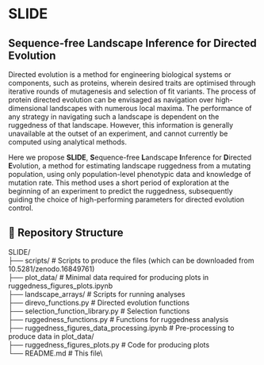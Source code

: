 # SLIDE

## Sequence-free Landscape Inference for Directed Evolution

Directed evolution is a method for engineering biological systems or components, such as proteins, wherein desired traits are optimised through iterative rounds of mutagenesis and selection of fit variants. The process of protein directed evolution can be envisaged as navigation over high-dimensional landscapes with numerous local maxima. The performance of any strategy in navigating such a landscape is dependent on the ruggedness of that landscape. However, this information is generally unavailable at the outset of an experiment, and cannot currently be computed using analytical methods. 

Here we propose **SLIDE**, **S**equence-free **L**andscape **I**nference for **D**irected **E**volution, a method for estimating landscape ruggedness from a mutating population, using only population-level phenotypic data and knowledge of mutation rate. This method uses a short period of exploration at the beginning of an experiment to predict the ruggedness, subsequently guiding the choice of high-performing parameters for directed evolution control.


## 📂 Repository Structure

SLIDE/\
├── scripts/ # Scripts to produce the files (which can be downloaded from 10.5281/zenodo.16849761)\
├── plot_data/ # Minimal data required for producing plots in ruggedness_figures_plots.ipynb\
├── landscape_arrays/ # Scripts for running analyses\
├── direvo_functions.py # Directed evolution functions\
├── selection_function_library.py # Selection functions\
├── ruggedness_functions.py # Functions for ruggedness analysis\
├── ruggedness_figures_data_processing.ipynb # Pre-processing to produce data in plot_data/\
├── ruggedness_figures_plots.py # Code for producing plots\
└── README.md # This file\